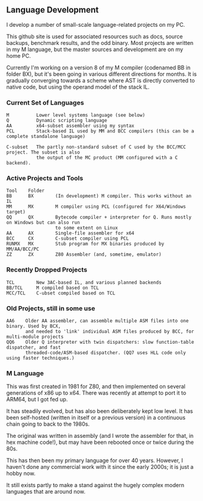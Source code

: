 ## Language Development

I develop a number of small-scale language-related projects on my PC.

This github site is used for associated resources such as docs, source backups, benchmark results, and the odd binary. Most projects are written in my M language, but the master sources and development are on my home PC.

Currently I'm working on a version 8 of my M compiler (codenamed BB in folder BX), but it's been going in various different directions for months.  It is gradually converging towards a scheme where AST is directly converted to native code, but using the operand model of the stack IL.

### Current Set of Languages
````
M          Lower level systems language (see below)
Q          Dynamic scripting language
AA         x64-subset assembler using my syntax
PCL        Stack-based IL used by MM and BCC compilers (this can be a complete standalone language)

C-subset   The partly non-standard subset of C used by the BCC/MCC project. The subset is also
           the output of the MC product (MM configured with a C backend).
````

### Active Projects and Tools
````
Tool    Folder
BB      BX        (In development) M compiler. This works without an IL
MM      MX        M compiler using PCL (configured for X64/Windows target)
QQ      QX        Bytecode compiler + interpreter for Q. Runs mostly on Windows but can also run
                  to some extent on Linux
AA      AX        Single-file assembler for x64
BCC     CX        C-subset compiler using PCL
RUNMX   MX        Stub program for MX binaries produced by MM/AA/BCC/PC
ZZ      ZX        Z80 Assembler (and, sometime, emulator)
````

### Recently Dropped Projects
````
TCL        New 3AC-based IL, and various planned backends
BB/TCL     M compiled based on TCL
MCC/TCL    C-ubset compiled based on TCL
````

### Old Projects, still in some  use
````
AA6    Older AA assembler, can assemble multiple ASM files into one binary. Used by BCX,
       and needed to 'link' individual ASM files produced by BCC, for multi-module projects
QQ6    Older Q interpreter with twin dispatchers: slow function-table dispatcher, and fast
       threaded-code/ASM-based dispatcher. (QQ7 uses HLL code only using faster techniques.)
````

### M Language

This was first created in 1981 for Z80, and then implemented on several generations of x86 up to x64. There was recently at attempt to port it to ARM64, but I got fed up.

It has steadily evolved, but has also been deliberately kept low level. It has been self-hosted (written in itself or a previous version) in a continuous chain going to back to the 1980s.

The original was written in assembly (and I wrote the assembler for that, in hex machine code!), but may have been rebooted once or twice during the 80s.

This has then been my primary language for over 40 years. However, I haven't done any commercial work with it since the early 2000s; it is just a hobby now.

It still exists partly to make a stand against the hugely complex modern languages that are around now.
